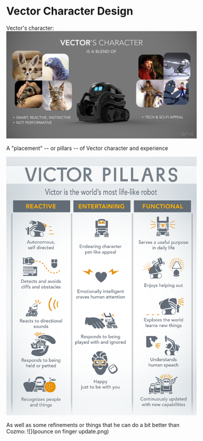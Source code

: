 # Vector Character Design

Vector's character:
![](1_du8JFpGzRGMXTjhFgiHNoQ.jpeg)

A "placement" -- or pillars -- of Vector character and experience 

![](2018_Pillars.png)

As well as some refinements or things that he can do a bit better than Cozmo:
![](pounce on finger update.png)
